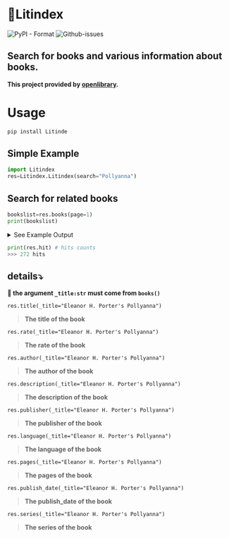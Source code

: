 # 📘Litindex
![PyPI - Format](https://img.shields.io/pypi/format/Litindex?style=for-the-badge)
![Github-issues](https://img.shields.io/github/issues/cjenf/Litindex.svg?style=for-the-badge)

## Search for books and various information about books.
**This project  provided by [openlibrary](https://openlibrary.org/).**
# Usage
```py
pip install Litinde
```
## Simple Example
```py
import Litindex
res=Litindex.Litindex(search="Pollyanna")
```
## Search for related books
```py
bookslist=res.books(page=1)
print(bookslist)
```
<details>
    <summary>See Example Output</summary>
    
```
[{'Pollyanna': 'https://openlibrary.org/works/OL2775807W?edition=key%3A/books/OL25265941M'}, {'Pollyanna': 'https://openlibrary.org/works/OL20789612W?edition=key%3A/books/OL29338558M'}, {'Study Guide: Pollyanna by Eleanor Hodgman': 'https://openlibrary.org/works/OL21868175W?edition=key%3A/books/OL38440931M'}, {'Pollyanna Grows Up': 'https://openlibrary.org/works/OL2775806W?edition=key%3A/books/OL37044774M'}, {'Pollyanna': 'https://openlibrary.org/works/OL17201497W?edition=key%3A/books/OL8133619M'}, {'Pollyanna': 'https://openlibrary.org/works/OL21617278W?edition=key%3A/books/OL51814456M'}, {'Pollyanna: Revised Edition': 'https://openlibrary.org/works/OL27106294W?edition=key%3A/books/OL39420010M'}, {'Pollyanna': 'https://openlibrary.org/works/OL36876696W?edition=key%3A/books/OL52170971M'}, {'Pollyanna': 'https://openlibrary.org/works/OL26293438W?edition=key%3A/books/OL36606576M'}, {'Pollyanna': 'https://openlibrary.org/works/OL31489360W?edition=key%3A/books/OL48234742M'}, {'Pollyanna': 'https://openlibrary.org/works/OL29551158W?edition=key%3A/books/OL46167182M'}, {"Pollyanna's jewels.": 'https://openlibrary.org/works/OL8645802W?edition=key%3A/books/OL13818142M'}, {'Pollyanna': 'https://openlibrary.org/works/OL20201422W?edition=key%3A/books/OL27555061M'}, {"Pollyanna's Western adventure.": 'https://openlibrary.org/works/OL8645806W?edition=key%3A/books/OL13789724M'}, {'Pollyanna: Large Print': 'https://openlibrary.org/works/OL29217912W?edition=key%3A/books/OL40188433M'}, {'Pollyanna & Pollyanna Grows Up': 'https://openlibrary.org/works/OL3069980W?edition=key%3A/books/OL11756048M'}, {'Pollyanna: Simplified Characters': 'https://openlibrary.org/works/OL37252084W?edition=key%3A/books/OL50214931M'}, {'Pollyanna: Audio CD': 'https://openlibrary.org/works/OL24228998W?edition=key%3A/books/OL32029176M'}, {'... Pollyanna in Hollywood': 'https://openlibrary.org/works/OL7641377W?edition=key%3A/books/OL6768688M'}, {"Eleanor H. Porter's Pollyanna": 'https://openlibrary.org/works/OL16053502W?edition=key%3A/books/OL24953431M'}]
```
</details>

```py
print(res.hit) # hits counts
>>> 272 hits
```

## details⤵️
**🍤 the argument ```_title:str``` must come from ```books()```**

```res.title(_title="Eleanor H. Porter's Pollyanna")```
> **The title of the book**

```res.rate(_title="Eleanor H. Porter's Pollyanna")```
> **The rate of the book**

```res.author(_title="Eleanor H. Porter's Pollyanna")```
> **The author of the book**

```res.description(_title="Eleanor H. Porter's Pollyanna")```
> **The description of the book**

```res.publisher(_title="Eleanor H. Porter's Pollyanna")```
> **The publisher of the book**

```res.language(_title="Eleanor H. Porter's Pollyanna")```
> **The language of the book**

```res.pages(_title="Eleanor H. Porter's Pollyanna")```
> **The pages of the book**

```res.publish_date(_title="Eleanor H. Porter's Pollyanna")```
> **The publish_date of the book**

```res.series(_title="Eleanor H. Porter's Pollyanna")```
> **The series of the book**
